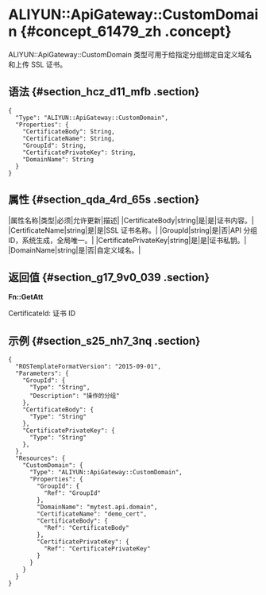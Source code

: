 # ALIYUN::ApiGateway::CustomDomain {#concept_61479_zh .concept}

ALIYUN::ApiGateway::CustomDomain 类型可用于给指定分组绑定自定义域名和上传 SSL 证书。

## 语法 {#section_hcz_d11_mfb .section}

``` {#codeblock_efu_1eq_p6u .language-json}
{
  "Type": "ALIYUN::ApiGateway::CustomDomain",
  "Properties": {
    "CertificateBody": String,
    "CertificateName": String,
    "GroupId": String,
    "CertificatePrivateKey": String,
    "DomainName": String
  }
}
```

## 属性 {#section_qda_4rd_65s .section}

|属性名称|类型|必须|允许更新|描述|
|CertificateBody|string|是|是|证书内容。|
|CertificateName|string|是|是|SSL 证书名称。|
|GroupId|string|是|否|API 分组 ID，系统生成，全局唯一。|
|CertificatePrivateKey|string|是|是|证书私钥。|
|DomainName|string|是|否|自定义域名。|

## 返回值 {#section_g17_9v0_039 .section}

**Fn::GetAtt**

CertificateId: 证书 ID

## 示例 {#section_s25_nh7_3nq .section}

``` {#codeblock_efu_1eq_p6u .language-json}
{
  "ROSTemplateFormatVersion": "2015-09-01",
  "Parameters": {
    "GroupId": {
      "Type": "String",
      "Description": "操作的分组"
    },
    "CertificateBody": {
      "Type": "String"
    },
    "CertificatePrivateKey": {
      "Type": "String"
    },
  },
  "Resources": {
    "CustomDomain": {
      "Type": "ALIYUN::ApiGateway::CustomDomain",
      "Properties": {
        "GroupId": {
          "Ref": "GroupId"
        },
        "DomainName": "mytest.api.domain",
        "CertificateName": "demo_cert",
        "CertificateBody": {
          "Ref": "CertificateBody"
        },
        "CertificatePrivateKey": {
          "Ref": "CertificatePrivateKey"
        }
      }
    }
  }
}
```

